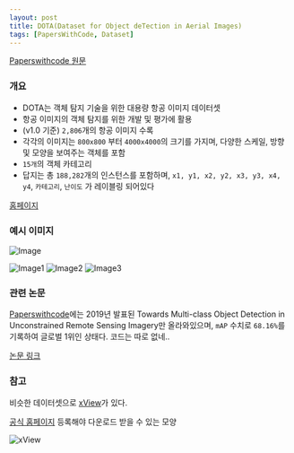 ```yaml
---
layout: post
title: DOTA(Dataset for Object deTection in Aerial Images)
tags: [PapersWithCode, Dataset]
---
```


[Paperswithcode 원문](https://paperswithcode.com/dataset/dota) 

### 개요

- DOTA는 객체 탐지 기술을 위한 대용량 항공 이미지 데이터셋
- 항공 이미지의 객체 탐지를 위한 개발 및 평가에 활용
- (v1.0 기준) `2,806`개의 항공 이미지 수록
- 각각의 이미지는 `800x800` 부터 `4000x4000`의 크기를 가지며, 다양한 스케일, 방향 및 모양을 보여주는 객체를 포함
- `15개`의 객체 카테고리
- 답지는 총 `188,282`개의 인스턴스를 포함하며, `x1, y1, x2, y2, x3, y3, x4, y4`, `카테고리`, `난이도` 가 레이블링 되어있다



[홈페이지](https://captain-whu.github.io/DOTA/)

### 예시 이미지

![Image](https://paperswithcode.com/media/datasets/DOTA-0000000287-8115825a_h3m67GA.jpg)

![Image1](https://captain-whu.github.io/DOTA/images/plane1.jpg)
![Image2](https://captain-whu.github.io/DOTA/images/rotaterec.jpg)
![Image3](https://captain-whu.github.io/DOTA/images/baseball2.jpg)



### 관련 논문

[Paperswithcode](https://paperswithcode.com/paper/towards-multi-class-object-detection-in)에는 2019년 발표된 Towards Multi-class Object Detection in Unconstrained Remote Sensing Imagery만 올라와있으며, `mAP` 수치로 `68.16%`를 기록하여 글로벌 1위인 상태다. 코드는 따로 없네..

[논문 링크](https://arxiv.org/pdf/1807.02700v3.pdf)



### 참고

비슷한 데이터셋으로 [xView](https://paperswithcode.com/dataset/xview)가 있다.

[공식 홈페이지](http://xviewdataset.org/#dataset) 등록해야 다운로드 받을 수 있는 모양

![xView](https://paperswithcode.com/media/datasets/example6.jpg)
